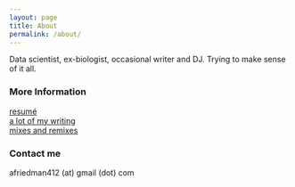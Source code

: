 ```yaml
---
layout: page
title: About
permalink: /about/
---
```


Data scientist, ex-biologist, occasional writer and DJ. Trying to make sense of it all.

### More Information

[resumé](/other/resume_AndyFriedman.pdf)  
[a lot of my writing](http://www.factmag.com/author/andrew-friedman/)  
[mixes and remixes](https://soundcloud.com/skinny412)

### Contact me

afriedman412 (at) gmail (dot) com